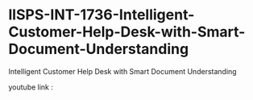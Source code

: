 # llSPS-INT-1736-Intelligent-Customer-Help-Desk-with-Smart-Document-Understanding
Intelligent Customer Help Desk with Smart Document Understanding



youtube link :
